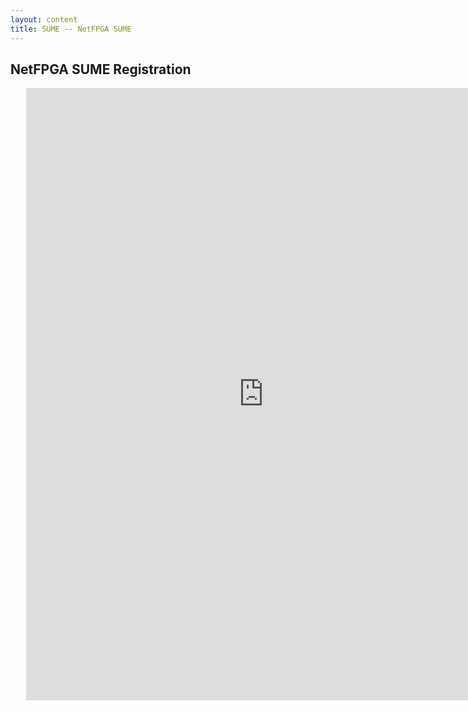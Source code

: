 ```yaml
---
layout: content
title: SUME -- NetFPGA SUME
---
```

## NetFPGA SUME Registration

<iframe src="https://docs.google.com/forms/d/1ldeZDpwmDd-W67ezBQLbvFKux0KIBdDveFmCnk4zfQk/viewform" width="760" height="980" frameborder="0" marginheight="0" marginwidth="0" style="padding-left: 25px;">Loading...</iframe>
